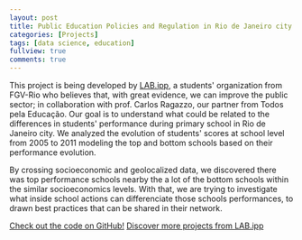 ```yaml
---
layout: post
title: Public Education Policies and Regulation in Rio de Janeiro city
categories: [Projects]
tags: [data science, education]
fullview: true
comments: true
---
```


This project is being developed by [LAB.ipp](https://www.labipp.com.br/), a students' organization from FGV-Rio who believes that, with great evidence, we can improve the public sector; in collaboration with prof. Carlos Ragazzo, our partner from Todos pela Educação. Our goal is to understand what could be related to the differences in students' performance during primary school in Rio de Janeiro city. We analyzed the evolution of students' scores at school level from 2005 to 2011 modeling the top and bottom schools based on their performance evolution. 

By crossing socioeconomic and geolocalized data, we discovered there was top performance schools nearby the a lot of the bottom schools within the similar socioeconomics levels. With that, we are trying to investigate what inside school actions can differenciate those schools performances, to drawn best practices that can be shared in their network.


<a class="btn btn-info" href="https://github.com/LABipp/pr-educacao">Check out the code on GitHub!</a> 
<a class="btn btn-info" href="https://github.com/LABipp/">Discover more projects from LAB.ipp</a>

